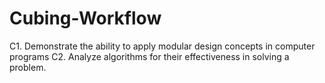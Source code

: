 # Cubing-Workflow
C1. Demonstrate the ability to apply modular design concepts in computer programs C2. Analyze algorithms for their effectiveness in solving a problem.
